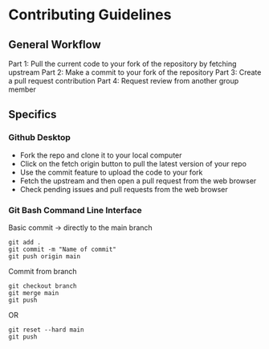 # Contributing Guidelines 
## General Workflow
Part 1: Pull the current code to your fork of the repository by fetching upstream
Part 2: Make a commit to your fork of the repository
Part 3: Create a pull request contribution
Part 4: Request review from another group member

## Specifics
### Github Desktop
- Fork the repo and clone it to your local computer
- Click on the fetch origin button to pull the latest version of your repo
- Use the commit feature to upload the code to your fork
- Fetch the upstream and then open a pull request from the web browser
- Check pending issues and pull requests from the web browser

### Git Bash Command Line Interface
Basic commit -> directly to the main branch
```
git add .
git commit -m "Name of commit"
git push origin main
```

Commit from branch 
```
git checkout branch
git merge main
git push 
```

OR

```
git reset --hard main
git push
``` 
